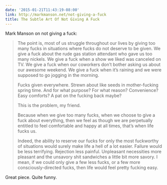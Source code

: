 ```yaml
---
date: '2015-01-21T11:43:19-08:00'
link: http://markmanson.net/not-giving-a-fuck
title: The Subtle Art Of Not Giving A Fuck
---
```


Mark Manson on not giving a fuck:

>The point is, most of us struggle throughout our lives by giving too many fucks in situations where fucks do not deserve to be given. We give a fuck about the rude gas station attendant who gave us too many nickels. We give a fuck when a show we liked was canceled on TV. We give a fuck when our coworkers don’t bother asking us about our awesome weekend. We give a fuck when it’s raining and we were supposed to go jogging in the morning.
>
>Fucks given everywhere. Strewn about like seeds in mother-fucking spring time. And for what purpose? For what reason? Convenience? Easy comforts? A pat on the fucking back maybe?
>
>This is the problem, my friend.
>
>Because when we give too many fucks, when we choose to give a fuck about everything, then we feel as though we are perpetually entitled to feel comfortable and happy at all times, that’s when life fucks us.
>
>Indeed, the ability to reserve our fucks for only the most fuckworthy of situations would surely make life a hell of a lot easier. Failure would be less terrifying. Rejection less painful. Unpleasant necessities more pleasant and the unsavory shit sandwiches a little bit more savory. I mean, if we could only give a few less fucks, or a few more consciously-directed fucks, then life would feel pretty fucking easy.

Great piece. Quite funny.

